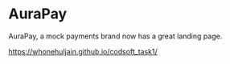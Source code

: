 # AuraPay
AuraPay, a mock payments brand now has a great landing page.

https://whonehuljain.github.io/codsoft_task1/
